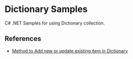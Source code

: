 # Dictionary Samples

C# .NET Samples for using Dictionary collection.

## References

- [Method to Add new or update existing item in Dictionary](https://stackoverflow.com/questions/4245064/method-to-add-new-or-update-existing-item-in-dictionary)

